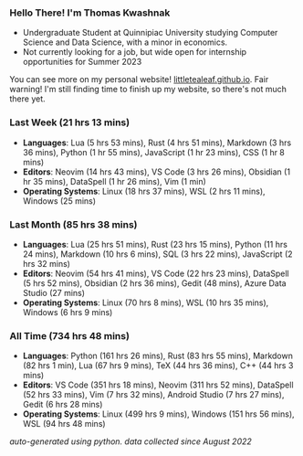 
### Hello There! I'm Thomas Kwashnak

- Undergraduate Student at Quinnipiac University studying Computer Science and Data Science, with a minor in economics.
- Not currently looking for a job, but wide open for internship opportunities for Summer 2023

You can see more on my personal website! [littletealeaf.github.io](https://littletealeaf.github.io). Fair warning! I'm still finding time to finish up my website, so there's not much there yet.

### Last Week (21 hrs 13 mins)
- **Languages**: Lua (5 hrs 53 mins), Rust (4 hrs 51 mins), Markdown (3 hrs 36 mins), Python (1 hr 55 mins), JavaScript (1 hr 23 mins), CSS (1 hr 8 mins)
- **Editors**: Neovim (14 hrs 43 mins), VS Code (3 hrs 26 mins), Obsidian (1 hr 35 mins), DataSpell (1 hr 26 mins), Vim (1 min)
- **Operating Systems**: Linux (18 hrs 37 mins), WSL (2 hrs 11 mins), Windows (25 mins)
    
### Last Month (85 hrs 38 mins)
- **Languages**: Lua (25 hrs 51 mins), Rust (23 hrs 15 mins), Python (11 hrs 24 mins), Markdown (10 hrs 6 mins), SQL (3 hrs 22 mins), JavaScript (2 hrs 32 mins)
- **Editors**: Neovim (54 hrs 41 mins), VS Code (22 hrs 23 mins), DataSpell (5 hrs 52 mins), Obsidian (2 hrs 36 mins), Gedit (48 mins), Azure Data Studio (27 mins)
- **Operating Systems**: Linux (70 hrs 8 mins), WSL (10 hrs 35 mins), Windows (6 hrs 9 mins)
    
### All Time (734 hrs 48 mins)
- **Languages**: Python (161 hrs 26 mins), Rust (83 hrs 55 mins), Markdown (82 hrs 1 min), Lua (67 hrs 9 mins), TeX (44 hrs 36 mins), C++ (44 hrs 3 mins)
- **Editors**: VS Code (351 hrs 18 mins), Neovim (311 hrs 52 mins), DataSpell (52 hrs 33 mins), Vim (7 hrs 32 mins), Android Studio (7 hrs 27 mins), Gedit (6 hrs 28 mins)
- **Operating Systems**: Linux (499 hrs 9 mins), Windows (151 hrs 56 mins), WSL (94 hrs 48 mins)
    

*auto-generated using python. data collected since August 2022*
